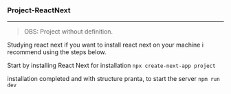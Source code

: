 ### Project-ReactNext

---

> OBS: Project without definition.

Studying react next if you want to install react next on your machine i recommend using the steps below.

Start by installing React Next for installation `npx create-next-app project`

installation completed and with structure pranta, to start the server `npm run dev`
